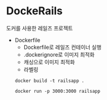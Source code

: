 # DockeRails

도커를 사용한 레일즈 프로젝트

- Dockerfile
  - Dockerfile로 레일즈 컨테이너 실행
  - .dockerignore로 이미지 최적화
  - 캐싱으로 이미지 최적화
  - 라벨링
  ```
  docker build -t railsapp .

  docker run -p 3000:3000 railsapp
  ```